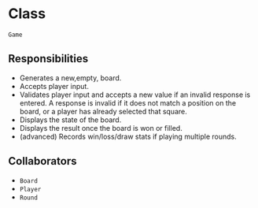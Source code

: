 # Class

`Game`

## Responsibilities

- Generates a new,empty, board.
- Accepts player input.
- Validates player input and accepts a new value if an invalid response is entered. A response is invalid if it does not match a position on the board, or a player has already selected that square.
- Displays the state of the board.
- Displays the result once the board is won or filled.
- (advanced) Records win/loss/draw stats if playing multiple rounds.

## Collaborators

- `Board`
- `Player`
- `Round`
